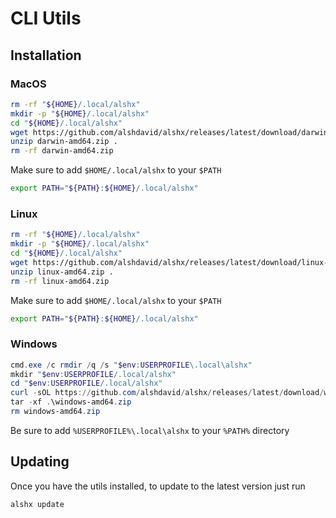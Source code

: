 # CLI Utils

## Installation

### MacOS

```bash
rm -rf "${HOME}/.local/alshx"
mkdir -p "${HOME}/.local/alshx"
cd "${HOME}/.local/alshx"
wget https://github.com/alshdavid/alshx/releases/latest/download/darwin-amd64.zip
unzip darwin-amd64.zip .
rm -rf darwin-amd64.zip
```

Make sure to add `$HOME/.local/alshx` to your `$PATH`

```bash
export PATH="${PATH}:${HOME}/.local/alshx"
```

### Linux

```bash
rm -rf "${HOME}/.local/alshx"
mkdir -p "${HOME}/.local/alshx"
cd "${HOME}/.local/alshx"
wget https://github.com/alshdavid/alshx/releases/latest/download/linux-amd64.zip
unzip linux-amd64.zip .
rm -rf linux-amd64.zip
```

Make sure to add `$HOME/.local/alshx` to your `$PATH`

```bash
export PATH="${PATH}:${HOME}/.local/alshx"
```

### Windows

```powershell
cmd.exe /c rmdir /q /s "$env:USERPROFILE\.local\alshx"
mkdir "$env:USERPROFILE/.local/alshx"
cd "$env:USERPROFILE/.local/alshx"
curl -sOL https://github.com/alshdavid/alshx/releases/latest/download/windows-amd64.zip
tar -xf .\windows-amd64.zip
rm windows-amd64.zip
```

Be sure to add `%USERPROFILE%\.local\alshx` to your `%PATH%` directory

## Updating

Once you have the utils installed, to update to the latest version just run

```bash
alshx update
```